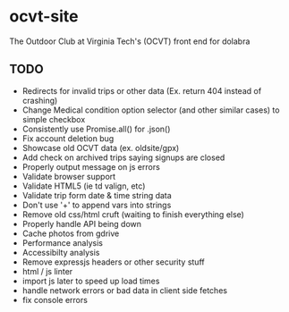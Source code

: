 # ocvt-site

The Outdoor Club at Virginia Tech's (OCVT) front end for dolabra


## TODO

* Redirects for invalid trips or other data (Ex. return 404 instead of crashing)
* Change Medical condition option selector (and other similar cases) to simple checkbox
* Consistently use Promise.all() for .json()
* Fix account deletion bug
* Showcase old OCVT data (ex. oldsite/gpx)
* Add check on archived trips saying signups are closed
* Properly output message on js errors
* Validate browser support
* Validate HTML5 (ie td valign, etc)
* Validate trip form date & time string data
* Don't use '+' to append vars into strings
* Remove old css/html cruft (waiting to finish everything else)
* Properly handle API being down
* Cache photos from gdrive
* Performance analysis
* Accessibilty analysis
* Remove expressjs headers or other security stuff
* html / js linter
* import js later to speed up load times
* handle network errors or bad data in client side fetches
* fix console errors
